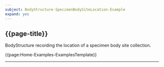 ```yaml
---
subject: BodyStructure-SpecimenBodySiteLocation-Example
expand: yes
---
```




## {{page-title}}

BodyStructure recording the location of a specimen body site collection.

{{page:Home-Examples-ExamplesTemplate}}


---